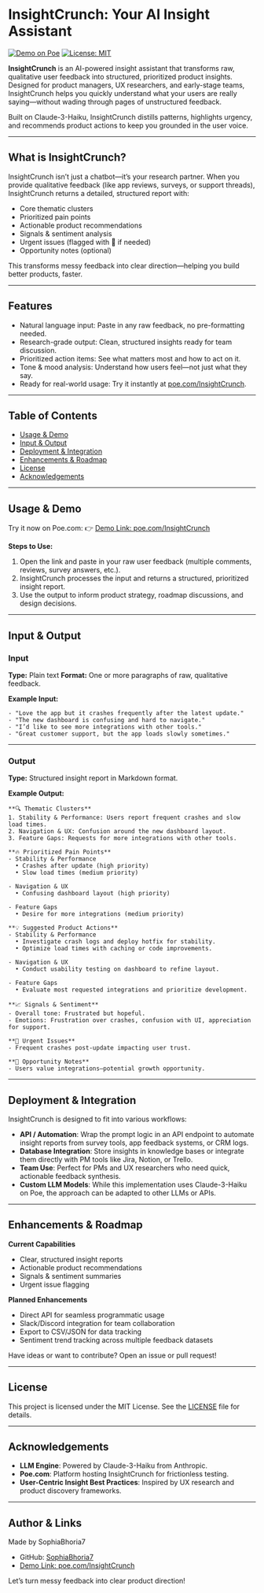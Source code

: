 # InsightCrunch: Your AI Insight Assistant

[![Demo on Poe](https://img.shields.io/badge/Demo%20on-Poe.com-blue?logo=poe)](https://poe.com/InsightCrunch)
[![License: MIT](https://img.shields.io/badge/License-MIT-yellow.svg)](./LICENSE)

**InsightCrunch** is an AI-powered insight assistant that transforms raw, qualitative user feedback into structured, prioritized product insights. Designed for product managers, UX researchers, and early-stage teams, InsightCrunch helps you quickly understand what your users are really saying—without wading through pages of unstructured feedback.

Built on Claude-3-Haiku, InsightCrunch distills patterns, highlights urgency, and recommends product actions to keep you grounded in the user voice.

---

## What is InsightCrunch?

InsightCrunch isn’t just a chatbot—it’s your research partner. When you provide qualitative feedback (like app reviews, surveys, or support threads), InsightCrunch returns a detailed, structured report with:

* Core thematic clusters
* Prioritized pain points
* Actionable product recommendations
* Signals & sentiment analysis
* Urgent issues (flagged with 🚩 if needed)
* Opportunity notes (optional)

This transforms messy feedback into clear direction—helping you build better products, faster.

---

## Features

* Natural language input: Paste in any raw feedback, no pre-formatting needed.
* Research-grade output: Clean, structured insights ready for team discussion.
* Prioritized action items: See what matters most and how to act on it.
* Tone & mood analysis: Understand how users feel—not just what they say.
* Ready for real-world usage: Try it instantly at [poe.com/InsightCrunch](https://poe.com/InsightCrunch).

---

## Table of Contents

* [Usage & Demo](#usage--demo)
* [Input & Output](#input--output)
* [Deployment & Integration](#deployment--integration)
* [Enhancements & Roadmap](#enhancements--roadmap)
* [License](#license)
* [Acknowledgements](#acknowledgements)

---

## Usage & Demo

Try it now on Poe.com:
👉 [Demo Link: poe.com/InsightCrunch](https://poe.com/InsightCrunch)

**Steps to Use:**

1. Open the link and paste in your raw user feedback (multiple comments, reviews, survey answers, etc.).
2. InsightCrunch processes the input and returns a structured, prioritized insight report.
3. Use the output to inform product strategy, roadmap discussions, and design decisions.

---

## Input & Output

### Input

**Type:** Plain text
**Format:** One or more paragraphs of raw, qualitative feedback.

**Example Input:**

```
- "Love the app but it crashes frequently after the latest update."
- "The new dashboard is confusing and hard to navigate."
- "I’d like to see more integrations with other tools."
- "Great customer support, but the app loads slowly sometimes."
```

---

### Output

**Type:** Structured insight report in Markdown format.

**Example Output:**

```
**🔍 Thematic Clusters**  
1. Stability & Performance: Users report frequent crashes and slow load times.  
2. Navigation & UX: Confusion around the new dashboard layout.  
3. Feature Gaps: Requests for more integrations with other tools.  

**🔥 Prioritized Pain Points**  
- Stability & Performance  
  • Crashes after update (high priority)  
  • Slow load times (medium priority)  

- Navigation & UX  
  • Confusing dashboard layout (high priority)  

- Feature Gaps  
  • Desire for more integrations (medium priority)  

**💡 Suggested Product Actions**  
- Stability & Performance  
  • Investigate crash logs and deploy hotfix for stability.  
  • Optimize load times with caching or code improvements.  

- Navigation & UX  
  • Conduct usability testing on dashboard to refine layout.  

- Feature Gaps  
  • Evaluate most requested integrations and prioritize development.

**📈 Signals & Sentiment**  
- Overall tone: Frustrated but hopeful.  
- Emotions: Frustration over crashes, confusion with UI, appreciation for support.  

**🚩 Urgent Issues**  
- Frequent crashes post-update impacting user trust.

**🌟 Opportunity Notes**  
- Users value integrations—potential growth opportunity.

```

---

## Deployment & Integration

InsightCrunch is designed to fit into various workflows:

* **API / Automation**: Wrap the prompt logic in an API endpoint to automate insight reports from survey tools, app feedback systems, or CRM logs.
* **Database Integration**: Store insights in knowledge bases or integrate them directly with PM tools like Jira, Notion, or Trello.
* **Team Use**: Perfect for PMs and UX researchers who need quick, actionable feedback synthesis.
* **Custom LLM Models**: While this implementation uses Claude-3-Haiku on Poe, the approach can be adapted to other LLMs or APIs.

---

## Enhancements & Roadmap

**Current Capabilities**

* Clear, structured insight reports
* Actionable product recommendations
* Signals & sentiment summaries
* Urgent issue flagging

**Planned Enhancements**

* Direct API for seamless programmatic usage
* Slack/Discord integration for team collaboration
* Export to CSV/JSON for data tracking
* Sentiment trend tracking across multiple feedback datasets

Have ideas or want to contribute? Open an issue or pull request!

---

## License

This project is licensed under the MIT License. See the [LICENSE](./LICENSE) file for details.

---

## Acknowledgements

* **LLM Engine**: Powered by Claude-3-Haiku from Anthropic.
* **Poe.com**: Platform hosting InsightCrunch for frictionless testing.
* **User-Centric Insight Best Practices**: Inspired by UX research and product discovery frameworks.

---

## Author & Links

Made by SophiaBhoria7

* GitHub: [SophiaBhoria7](https://github.com/SophiaBhoria7)
* [Demo Link: poe.com/InsightCrunch](https://poe.com/InsightCrunch)

Let’s turn messy feedback into clear product direction!
